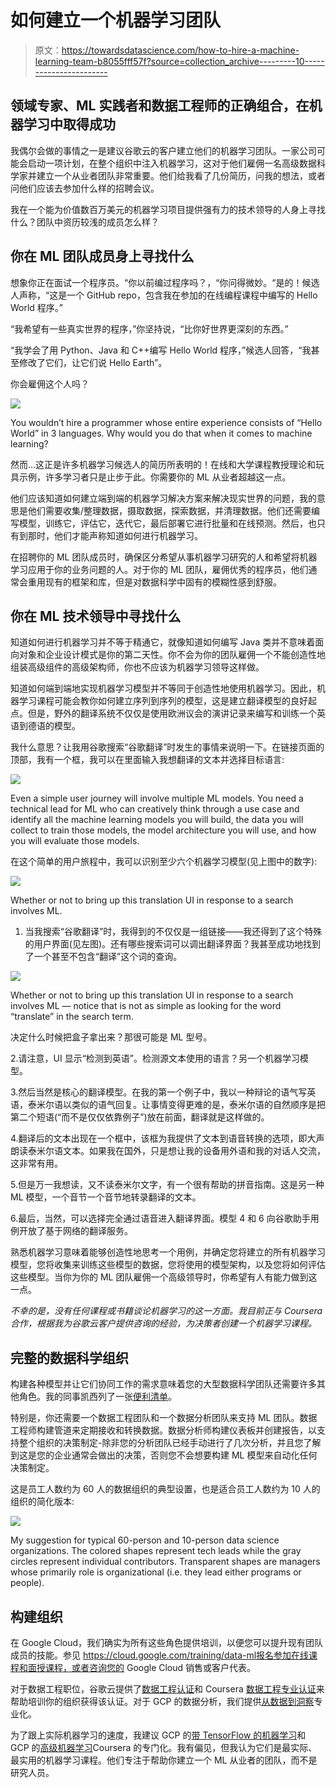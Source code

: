 # 如何建立一个机器学习团队

> 原文：<https://towardsdatascience.com/how-to-hire-a-machine-learning-team-b8055fff57f?source=collection_archive---------10----------------------->

## 领域专家、ML 实践者和数据工程师的正确组合，在机器学习中取得成功

我偶尔会做的事情之一是建议谷歌云的客户建立他们的机器学习团队。一家公司可能会启动一项计划，在整个组织中注入机器学习，这对于他们雇佣一名高级数据科学家并建立一个从业者团队非常重要。他们给我看了几份简历，问我的想法，或者问他们应该去参加什么样的招聘会议。

我在一个能为价值数百万美元的机器学习项目提供强有力的技术领导的人身上寻找什么？团队中资历较浅的成员怎么样？

## 你在 ML 团队成员身上寻找什么

想象你正在面试一个程序员。“你以前编过程序吗？，“你问得微妙。“是的！候选人声称，“这是一个 GitHub repo，包含我在参加的在线编程课程中编写的 Hello World 程序。”

“我希望有一些真实世界的程序，”你坚持说，“比你好世界更深刻的东西。”

“我学会了用 Python、Java 和 C++编写 Hello World 程序，”候选人回答，“我甚至修改了它们，让它们说 Hello Earth”。

你会雇佣这个人吗？

![](img/349446e850e97ff8cc16cfe936e2d435.png)

You wouldn’t hire a programmer whose entire experience consists of “Hello World” in 3 languages. Why would you do that when it comes to machine learning?

然而…这正是许多机器学习候选人的简历所表明的！在线和大学课程教授理论和玩具示例，许多学习者只是止步于此。你需要你的 ML 从业者超越这一点。

他们应该知道如何建立端到端的机器学习解决方案来解决现实世界的问题，我的意思是他们需要收集/整理数据，摄取数据，探索数据，并清理数据。他们还需要编写模型，训练它，评估它，迭代它，最后部署它进行批量和在线预测。然后，也只有到那时，他们才能声称知道如何进行机器学习。

在招聘你的 ML 团队成员时，确保区分希望从事机器学习研究的人和希望将机器学习应用于你的业务问题的人。对于你的 ML 团队，雇佣优秀的程序员，他们通常会重用现有的框架和库，但是对数据科学中固有的模糊性感到舒服。

## 你在 ML 技术领导中寻找什么

知道如何进行机器学习并不等于精通它，就像知道如何编写 Java 类并不意味着面向对象和企业设计模式是你的第二天性。你不会为你的团队雇佣一个不能创造性地组装高级组件的高级架构师，你也不应该为机器学习领导这样做。

知道如何端到端地实现机器学习模型并不等同于创造性地使用机器学习。因此，机器学习课程可能会教你如何建立序列到序列的模型，这是建立翻译模型的良好起点。但是，野外的翻译系统不仅仅是使用欧洲议会的演讲记录来编写和训练一个英语到德语的模型。

我什么意思？让我用谷歌搜索“谷歌翻译”时发生的事情来说明一下。在链接页面的顶部，我有一个框，我可以在里面输入我想翻译的文本并选择目标语言:

![](img/31664d66219fda9901dbbd63b1cf1d96.png)

Even a simple user journey will involve multiple ML models. You need a technical lead for ML who can creatively think through a use case and identify all the machine learning models you will build, the data you will collect to train those models, the model architecture you will use, and how you will evaluate those models.

在这个简单的用户旅程中，我可以识别至少六个机器学习模型(见上图中的数字):

![](img/e1a171f83e2ca79227e40c1dd70e6dec.png)

Whether or not to bring up this translation UI in response to a search involves ML.

1.  当我搜索“谷歌翻译”时，我得到的不仅仅是一组链接——我还得到了这个特殊的用户界面(见左图)。还有哪些搜索词可以调出翻译界面？我甚至成功地找到了一个甚至不包含“翻译”这个词的查询。

![](img/3229c5e081cb157b0c68346de20b415f.png)

Whether or not to bring up this translation UI in response to a search involves ML — notice that is not as simple as looking for the word “translate” in the search term.

决定什么时候把盒子拿出来？那很可能是 ML 型号。

2.请注意，UI 显示“检测到英语”。检测源文本使用的语言？另一个机器学习模型。

3.然后当然是核心的翻译模型。在我的第一个例子中，我以一种辩论的语气写英语，泰米尔语以类似的语气回复。让事情变得更难的是，泰米尔语的自然顺序是把第二个短语(“而不是仅仅依靠例子”)放在前面，翻译就是这样做的。

4.翻译后的文本出现在一个框中，该框为我提供了文本到语音转换的选项，即大声朗读泰米尔语文本。如果我在国外，只是想让我的设备用外语和我的对话人交流，这非常有用。

5.但是万一我想读，又不读泰米尔文字，有一个很有帮助的拼音指南。这是另一种 ML 模型，一个音节一个音节地转录翻译的文本。

6.最后，当然，可以选择完全通过语音进入翻译界面。模型 4 和 6 向谷歌助手用例开放了基于网络的翻译服务。

熟悉机器学习意味着能够创造性地思考一个用例，并确定您将建立的所有机器学习模型，您将收集来训练这些模型的数据，您将使用的模型架构，以及您将如何评估这些模型。当你为你的 ML 团队雇佣一个高级领导时，你希望有人有能力做到这一点。

*不幸的是，没有任何课程或书籍谈论机器学习的这一方面。我目前正与 Coursera 合作，根据我为谷歌云客户提供咨询的经验，为决策者创建一个机器学习课程。*

## 完整的数据科学组织

构建各种模型并让它们协同工作的需求意味着您的大型数据科学团队还需要许多其他角色。我的同事凯西列了一张[便利清单](https://hackernoon.com/top-10-roles-for-your-data-science-team-e7f05d90d961)。

特别是，你还需要一个数据工程团队和一个数据分析团队来支持 ML 团队。数据工程师构建管道来定期接收和转换数据。数据分析师构建仪表板并创建报告，以支持整个组织的决策制定-除非您的分析团队已经手动进行了几次分析，并且您了解到这是您的企业通常会做出的决策，否则您不会想要构建 ML 模型来自动化任何决策制定。

这是员工人数约为 60 人的数据组织的典型设置，也是适合员工人数约为 10 人的组织的简化版本:

![](img/54a2391546e953e035e88aa0581ccfc4.png)

My suggestion for typical 60-person and 10-person data science organizations. The colored shapes represent tech leads while the gray circles represent individual contributors. Transparent shapes are managers whose primarily role is organizational (i.e. they lead either programs or people).

## 构建组织

在 Google Cloud，我们确实为所有这些角色提供培训，以便您可以提升现有团队成员的技能。参见 https://cloud.google.com/training/data-ml报名参加在线课程和面授课程，或者咨询您的 Google Cloud 销售或客户代表。

对于数据工程职位，谷歌云提供了[数据工程认证](https://cloud.google.com/certification/data-engineer)和 Coursera [数据工程专业认证](https://www.coursera.org/specializations/gcp-data-machine-learning)来帮助培训你的组织获得该认证。对于 GCP 的数据分析，我们提供[从数据到洞察](https://www.coursera.org/specializations/from-data-to-insights-google-cloud-platform)专业化。

为了跟上实际机器学习的速度，我建议 GCP 的[带 TensorFlow 的机器学习](https://www.coursera.org/specializations/machine-learning-gcp)和 GCP 的[高级机器学习](https://www.coursera.org/specializations/advanced-machine-learning-tensorflow-gcp)Coursera 的专门化。我有偏见，但我认为它们是最实际、最实用的机器学习课程。他们专注于帮助你建立一个 ML 从业者的团队，而不是研究人员。